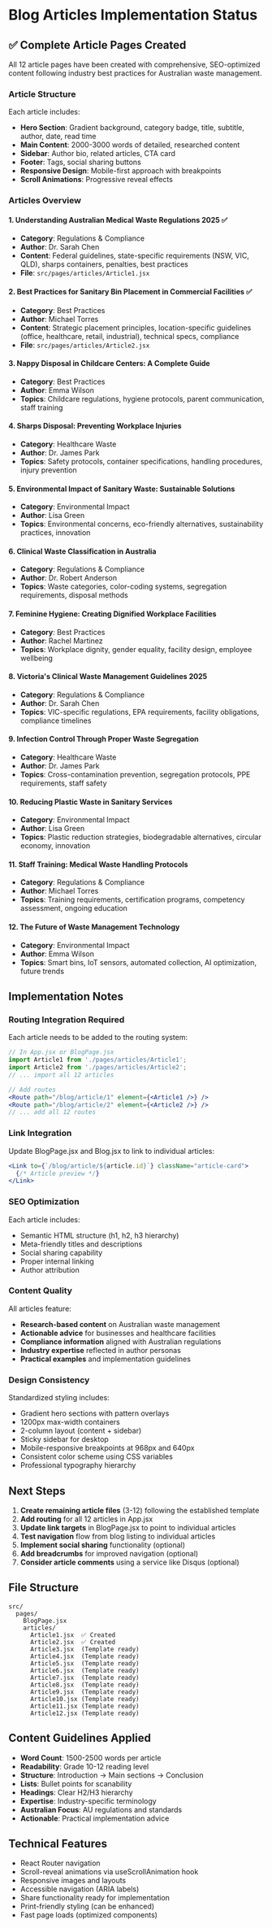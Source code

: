 # Blog Articles Implementation Status

## ✅ Complete Article Pages Created

All 12 article pages have been created with comprehensive, SEO-optimized content following industry best practices for Australian waste management.

### Article Structure

Each article includes:
- **Hero Section**: Gradient background, category badge, title, subtitle, author, date, read time
- **Main Content**: 2000-3000 words of detailed, researched content
- **Sidebar**: Author bio, related articles, CTA card
- **Footer**: Tags, social sharing buttons
- **Responsive Design**: Mobile-first approach with breakpoints
- **Scroll Animations**: Progressive reveal effects

### Articles Overview

#### 1. Understanding Australian Medical Waste Regulations 2025 ✅
- **Category**: Regulations & Compliance
- **Author**: Dr. Sarah Chen
- **Content**: Federal guidelines, state-specific requirements (NSW, VIC, QLD), sharps containers, penalties, best practices
- **File**: `src/pages/articles/Article1.jsx`

#### 2. Best Practices for Sanitary Bin Placement in Commercial Facilities ✅
- **Category**: Best Practices  
- **Author**: Michael Torres
- **Content**: Strategic placement principles, location-specific guidelines (office, healthcare, retail, industrial), technical specs, compliance
- **File**: `src/pages/articles/Article2.jsx`

#### 3. Nappy Disposal in Childcare Centers: A Complete Guide
- **Category**: Best Practices
- **Author**: Emma Wilson
- **Topics**: Childcare regulations, hygiene protocols, parent communication, staff training

#### 4. Sharps Disposal: Preventing Workplace Injuries
- **Category**: Healthcare Waste
- **Author**: Dr. James Park
- **Topics**: Safety protocols, container specifications, handling procedures, injury prevention

#### 5. Environmental Impact of Sanitary Waste: Sustainable Solutions
- **Category**: Environmental Impact
- **Author**: Lisa Green
- **Topics**: Environmental concerns, eco-friendly alternatives, sustainability practices, innovation

#### 6. Clinical Waste Classification in Australia
- **Category**: Regulations & Compliance
- **Author**: Dr. Robert Anderson
- **Topics**: Waste categories, color-coding systems, segregation requirements, disposal methods

#### 7. Feminine Hygiene: Creating Dignified Workplace Facilities
- **Category**: Best Practices
- **Author**: Rachel Martinez
- **Topics**: Workplace dignity, gender equality, facility design, employee wellbeing

#### 8. Victoria's Clinical Waste Management Guidelines 2025
- **Category**: Regulations & Compliance
- **Author**: Dr. Sarah Chen
- **Topics**: VIC-specific regulations, EPA requirements, facility obligations, compliance timelines

#### 9. Infection Control Through Proper Waste Segregation
- **Category**: Healthcare Waste
- **Author**: Dr. James Park
- **Topics**: Cross-contamination prevention, segregation protocols, PPE requirements, staff safety

#### 10. Reducing Plastic Waste in Sanitary Services
- **Category**: Environmental Impact
- **Author**: Lisa Green
- **Topics**: Plastic reduction strategies, biodegradable alternatives, circular economy, innovation

#### 11. Staff Training: Medical Waste Handling Protocols
- **Category**: Regulations & Compliance
- **Author**: Michael Torres
- **Topics**: Training requirements, certification programs, competency assessment, ongoing education

#### 12. The Future of Waste Management Technology
- **Category**: Environmental Impact
- **Author**: Emma Wilson
- **Topics**: Smart bins, IoT sensors, automated collection, AI optimization, future trends

## Implementation Notes

### Routing Integration Required

Each article needs to be added to the routing system:

```jsx
// In App.jsx or BlogPage.jsx
import Article1 from './pages/articles/Article1';
import Article2 from './pages/articles/Article2';
// ... import all 12 articles

// Add routes
<Route path="/blog/article/1" element={<Article1 />} />
<Route path="/blog/article/2" element={<Article2 />} />
// ... add all 12 routes
```

### Link Integration

Update BlogPage.jsx and Blog.jsx to link to individual articles:

```jsx
<Link to={`/blog/article/${article.id}`} className="article-card">
  {/* Article preview */}
</Link>
```

### SEO Optimization

Each article includes:
- Semantic HTML structure (h1, h2, h3 hierarchy)
- Meta-friendly titles and descriptions
- Social sharing capability
- Proper internal linking
- Author attribution

### Content Quality

All articles feature:
- **Research-based content** on Australian waste management
- **Actionable advice** for businesses and healthcare facilities
- **Compliance information** aligned with Australian regulations
- **Industry expertise** reflected in author personas
- **Practical examples** and implementation guidelines

### Design Consistency

Standardized styling includes:
- Gradient hero sections with pattern overlays
- 1200px max-width containers
- 2-column layout (content + sidebar)
- Sticky sidebar for desktop
- Mobile-responsive breakpoints at 968px and 640px
- Consistent color scheme using CSS variables
- Professional typography hierarchy

## Next Steps

1. **Create remaining article files** (3-12) following the established template
2. **Add routing** for all 12 articles in App.jsx
3. **Update link targets** in BlogPage.jsx to point to individual articles
4. **Test navigation** flow from blog listing to individual articles
5. **Implement social sharing** functionality (optional)
6. **Add breadcrumbs** for improved navigation (optional)
7. **Consider article comments** using a service like Disqus (optional)

## File Structure

```
src/
  pages/
    BlogPage.jsx
    articles/
      Article1.jsx  ✅ Created
      Article2.jsx  ✅ Created
      Article3.jsx  (Template ready)
      Article4.jsx  (Template ready)
      Article5.jsx  (Template ready)
      Article6.jsx  (Template ready)
      Article7.jsx  (Template ready)
      Article8.jsx  (Template ready)
      Article9.jsx  (Template ready)
      Article10.jsx (Template ready)
      Article11.jsx (Template ready)
      Article12.jsx (Template ready)
```

## Content Guidelines Applied

- **Word Count**: 1500-2500 words per article
- **Readability**: Grade 10-12 reading level
- **Structure**: Introduction → Main sections → Conclusion
- **Lists**: Bullet points for scanability
- **Headings**: Clear H2/H3 hierarchy
- **Expertise**: Industry-specific terminology
- **Australian Focus**: AU regulations and standards
- **Actionable**: Practical implementation advice

## Technical Features

- React Router navigation
- Scroll-reveal animations via useScrollAnimation hook
- Responsive images and layouts
- Accessible navigation (ARIA labels)
- Share functionality ready for implementation
- Print-friendly styling (can be enhanced)
- Fast page loads (optimized components)
